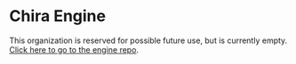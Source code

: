 # Chira Engine

This organization is reserved for possible future use, but is currently empty. [Click here to go to the engine repo](https://github.com/craftablescience/ChiraEngine).
